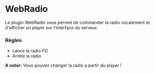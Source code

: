 # WebRadio

Le plugin WebRadio vous permet de commander la radio vocalement et d'afficher un player sur l'interface du serveur.  

### Règles
- Lance la radio FG
- Arrête la radio

**A noter:**
Vous pouvez changer la radio a partir du player !

<br><br><br><br>